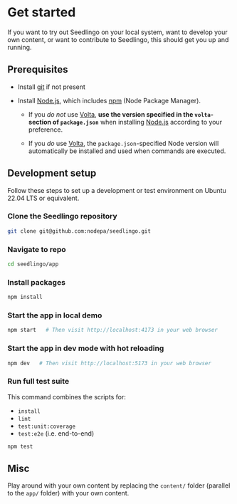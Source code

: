 ---
---

# Get started

If you want to try out Seedlingo on your local system,
want to develop your own content,
or want to contribute to Seedlingo,
this should get you up and running.

## Prerequisites

- Install [git](https://git-scm.com) if not present
- Install [Node.js](https://nodejs.org), which includes
  [npm](https://www.npmjs.com/get-npm) (Node Package Manager).

  - If you *do not* use [Volta](https://volta.sh/),
    **use the version specified in the `volta`-section of `package.json`**
    when installing [Node.js](https://nodejs.org) according to your preference.

  - If you *do* use [Volta](https://volta.sh/),
    the `package.json`-specified Node version
    will automatically be installed and used
    when commands are executed.

## Development setup

Follow these steps to set up a development or test environment
on Ubuntu 22.04 LTS or equivalent.

### Clone the Seedlingo repository

```sh
git clone git@github.com:nodepa/seedlingo.git
```

### Navigate to repo

```sh
cd seedlingo/app
```

### Install packages

```sh
npm install
```

### Start the app in local demo

```sh
npm start   # Then visit http://localhost:4173 in your web browser
```

### Start the app in dev mode with hot reloading

```sh
npm dev   # Then visit http://localhost:5173 in your web browser
```

### Run full test suite

This command combines the scripts for:

- `install`
- `lint`
- `test:unit:coverage`
- `test:e2e` (i.e. end-to-end)


```sh
npm test
```

## Misc

Play around with your own content
by replacing the `content/` folder (parallel to the `app/` folder)
with your own content.
